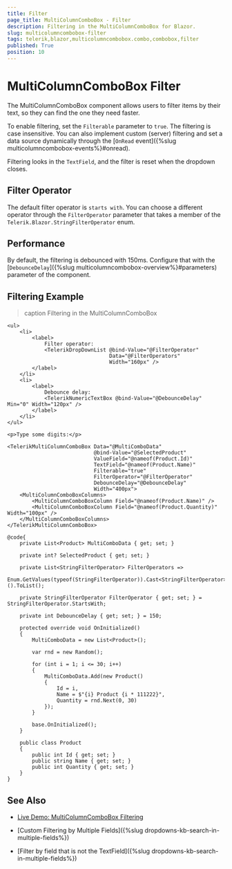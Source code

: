 ```yaml
---
title: Filter
page_title: MultiColumnComboBox - Filter
description: Filtering in the MultiColumnComboBox for Blazor.
slug: multicolumncombobox-filter
tags: telerik,blazor,multicolumncombobox.combo,combobox,filter
published: True
position: 10
---
```


# MultiColumnComboBox Filter

The MultiColumnComboBox component allows users to filter items by their text, so they can find the one they need faster.

To enable filtering, set the `Filterable` parameter to `true`. The filtering is case insensitive. You can also implement custom (server) filtering and set a data source dynamically through the [`OnRead` event]({%slug multicolumncombobox-events%}#onread).

Filtering looks in the `TextField`, and the filter is reset when the dropdown closes.

## Filter Operator

The default filter operator is `starts with`. You can choose a different operator through the `FilterOperator` parameter that takes a member of the `Telerik.Blazor.StringFilterOperator` enum.

## Performance

By default, the filtering is debounced with 150ms. Configure that with the [`DebounceDelay`]({%slug multicolumncombobox-overview%}#parameters) parameter of the component.

## Filtering Example

>caption Filtering in the MultiColumnComboBox

````CSHTML
<ul>
    <li>
        <label>
            Filter operator:
            <TelerikDropDownList @bind-Value="@FilterOperator"
                                 Data="@FilterOperators"
                                 Width="160px" />
        </label>
    </li>
    <li>
        <label>
            Debounce delay:
            <TelerikNumericTextBox @bind-Value="@DebounceDelay" Min="0" Width="120px" />
        </label>
    </li>
</ul>

<p>Type some digits:</p>

<TelerikMultiColumnComboBox Data="@MultiComboData"
                            @bind-Value="@SelectedProduct"
                            ValueField="@nameof(Product.Id)"
                            TextField="@nameof(Product.Name)"
                            Filterable="true"
                            FilterOperator="@FilterOperator"
                            DebounceDelay="@DebounceDelay"
                            Width="400px">
    <MultiColumnComboBoxColumns>
        <MultiColumnComboBoxColumn Field="@nameof(Product.Name)" />
        <MultiColumnComboBoxColumn Field="@nameof(Product.Quantity)" Width="100px" />
    </MultiColumnComboBoxColumns>
</TelerikMultiColumnComboBox>

@code{
    private List<Product> MultiComboData { get; set; }

    private int? SelectedProduct { get; set; }

    private List<StringFilterOperator> FilterOperators =>
        Enum.GetValues(typeof(StringFilterOperator)).Cast<StringFilterOperator>().ToList();

    private StringFilterOperator FilterOperator { get; set; } = StringFilterOperator.StartsWith;

    private int DebounceDelay { get; set; } = 150;

    protected override void OnInitialized()
    {
        MultiComboData = new List<Product>();

        var rnd = new Random();

        for (int i = 1; i <= 30; i++)
        {
            MultiComboData.Add(new Product()
            {
                Id = i,
                Name = $"{i} Product {i * 111222}",
                Quantity = rnd.Next(0, 30)
            });
        }

        base.OnInitialized();
    }

    public class Product
    {
        public int Id { get; set; }
        public string Name { get; set; }
        public int Quantity { get; set; }
    }
}
````


## See Also

* [Live Demo: MultiColumnComboBox Filtering](https://demos.telerik.com/blazor-ui/multicolumncombobox/filtering)

* [Custom Filtering by Multiple Fields]({%slug dropdowns-kb-search-in-multiple-fields%})

* [Filter by field that is not the TextField]({%slug dropdowns-kb-search-in-multiple-fields%})